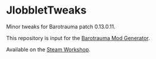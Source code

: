 # JlobbletTweaks

Minor tweaks for Barotrauma patch 0.13.0.11.

This repository is input for the [Barotrauma Mod Generator](https://github.com/Jlobblet/Barotrauma-Mod-Generator).

Available on the [Steam Workshop](https://steamcommunity.com/sharedfiles/filedetails/?id=2401124009).
